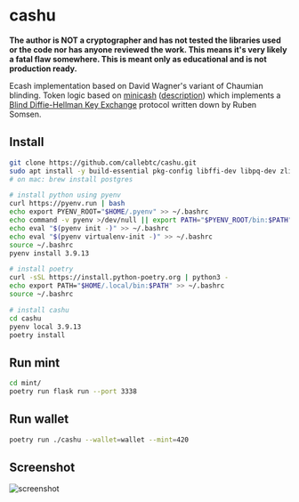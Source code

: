 # cashu

**The author is NOT a cryptographer and has not tested the libraries used or the code nor has anyone reviewed the work. This means it's very likely a fatal flaw somewhere. This is meant only as educational and is not production ready.**

Ecash implementation based on David Wagner's variant of Chaumian blinding. Token logic based on [minicash](https://github.com/phyro/minicash) ([description](https://gist.github.com/phyro/935badc682057f418842c72961cf096c)) which implements a [Blind Diffie-Hellman Key Exchange](https://gist.github.com/RubenSomsen/be7a4760dd4596d06963d67baf140406) protocol written down by Ruben Somsen. 

## Install

```bash
git clone https://github.com/callebtc/cashu.git
sudo apt install -y build-essential pkg-config libffi-dev libpq-dev zlib1g-dev libssl-dev python3-dev
# on mac: brew install postgres

# install python using pyenv
curl https://pyenv.run | bash
echo export PYENV_ROOT="$HOME/.pyenv" >> ~/.bashrc
echo command -v pyenv >/dev/null || export PATH="$PYENV_ROOT/bin:$PATH" >> ~/.bashrc
echo eval "$(pyenv init -)" >> ~/.bashrc
echo eval "$(pyenv virtualenv-init -)" >> ~/.bashrc
source ~/.bashrc
pyenv install 3.9.13

# install poetry
curl -sSL https://install.python-poetry.org | python3 -
echo export PATH="$HOME/.local/bin:$PATH" >> ~/.bashrc
source ~/.bashrc

# install cashu
cd cashu
pyenv local 3.9.13
poetry install
```

## Run mint
```bash
cd mint/
poetry run flask run --port 3338
```
## Run wallet

```bash
poetry run ./cashu --wallet=wallet --mint=420
```

## Screenshot
![screenshot](https://user-images.githubusercontent.com/93376500/189533335-68a863e2-bacd-47c1-aecc-e4fb09883d11.jpg)
